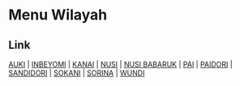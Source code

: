 # Menu Wilayah

## Link

[AUKI](https://github.com/gigit-pemilu/pemilu-2024-91-papua/tree/main/pilpres/hitung-suara/sub/91-papua/sub/06-biak-numfor/sub/10-padaido/sub/2002-auki)
 | 
[INBEYOMI](https://github.com/gigit-pemilu/pemilu-2024-91-papua/tree/main/pilpres/hitung-suara/sub/91-papua/sub/06-biak-numfor/sub/10-padaido/sub/2014-inbeyomi)
 | 
[KANAI](https://github.com/gigit-pemilu/pemilu-2024-91-papua/tree/main/pilpres/hitung-suara/sub/91-papua/sub/06-biak-numfor/sub/10-padaido/sub/2021-kanai)
 | 
[NUSI](https://github.com/gigit-pemilu/pemilu-2024-91-papua/tree/main/pilpres/hitung-suara/sub/91-papua/sub/06-biak-numfor/sub/10-padaido/sub/2005-nusi)
 | 
[NUSI BABARUK](https://github.com/gigit-pemilu/pemilu-2024-91-papua/tree/main/pilpres/hitung-suara/sub/91-papua/sub/06-biak-numfor/sub/10-padaido/sub/2004-nusi-babaruk)
 | 
[PAI](https://github.com/gigit-pemilu/pemilu-2024-91-papua/tree/main/pilpres/hitung-suara/sub/91-papua/sub/06-biak-numfor/sub/10-padaido/sub/2001-pai)
 | 
[PAIDORI](https://github.com/gigit-pemilu/pemilu-2024-91-papua/tree/main/pilpres/hitung-suara/sub/91-papua/sub/06-biak-numfor/sub/10-padaido/sub/2020-paidori)
 | 
[SANDIDORI](https://github.com/gigit-pemilu/pemilu-2024-91-papua/tree/main/pilpres/hitung-suara/sub/91-papua/sub/06-biak-numfor/sub/10-padaido/sub/2016-sandidori)
 | 
[SOKANI](https://github.com/gigit-pemilu/pemilu-2024-91-papua/tree/main/pilpres/hitung-suara/sub/91-papua/sub/06-biak-numfor/sub/10-padaido/sub/2022-sokani)
 | 
[SORINA](https://github.com/gigit-pemilu/pemilu-2024-91-papua/tree/main/pilpres/hitung-suara/sub/91-papua/sub/06-biak-numfor/sub/10-padaido/sub/2015-sorina)
 | 
[WUNDI](https://github.com/gigit-pemilu/pemilu-2024-91-papua/tree/main/pilpres/hitung-suara/sub/91-papua/sub/06-biak-numfor/sub/10-padaido/sub/2003-wundi)


